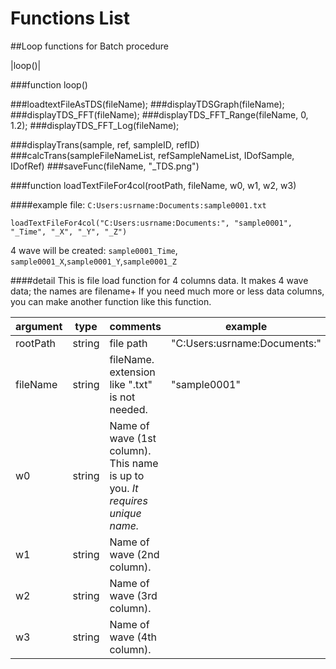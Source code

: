 Functions List
====

##Loop functions for Batch procedure

|loop()|

###function loop()


###loadtextFileAsTDS(fileName);
###displayTDSGraph(fileName);
###displayTDS_FFT(fileName);
###displayTDS_FFT_Range(fileName, 0, 1.2);
###displayTDS_FFT_Log(fileName);

###displayTrans(sample, ref, sampleID, refID)
###calcTrans(sampleFileNameList, refSampleNameList, IDofSample, IDofRef)
###saveFunc(fileName, "_TDS.png")



###function loadTextFileFor4col(rootPath, fileName, w0, w1, w2, w3)

####example
file: `C:Users:usrname:Documents:sample0001.txt`

```
loadTextFileFor4col("C:Users:usrname:Documents:", "sample0001", "_Time", "_X", "_Y", "_Z")
```

4 wave will be created: `sample0001_Time`, `sample0001_X`,`sample0001_Y`,`sample0001_Z`

####detail
This is file load function for 4 columns data.
It makes 4 wave data; the names are filename+
If you need much more or less data columns, you can make another function like this function.

| argument | type | comments | example |
| --- | --- | --- | --- |
| rootPath | string | file path | "C:Users:usrname:Documents:" |
| fileName | string | fileName. extension like ".txt" is not needed. | "sample0001" |
| w0 | string | Name of wave (1st column). This name is up to you. *It requires unique name.* ||
| w1 | string | Name of wave (2nd column).||
| w2 | string | Name of wave (3rd column).||
| w3 | string | Name of wave (4th column).||

